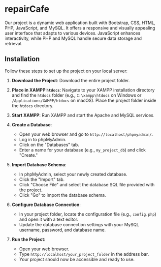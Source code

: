 # repairCafe
Our project is a dynamic web application built with Bootstrap, CSS, HTML, PHP, JavaScript, and MySQL. It offers a responsive and visually appealing user interface that adapts to various devices. JavaScript enhances interactivity, while PHP and MySQL handle secure data storage and retrieval. 

## Installation

Follow these steps to set up the project on your local server:

1. **Download the Project**: Download the entire project folder.

2. **Place in XAMPP `htdocs`**: Navigate to your XAMPP installation directory and find the `htdocs` folder (e.g., `C:\xampp\htdocs` on Windows or `/Applications/XAMPP/htdocs` on macOS). Place the project folder inside the `htdocs` directory.

3. **Start XAMPP**: Run XAMPP and start the Apache and MySQL services.

4. **Create a Database**:
   - Open your web browser and go to `http://localhost/phpmyadmin/`.
   - Log in to phpMyAdmin.
   - Click on the "Databases" tab.
   - Enter a name for your database (e.g., `my_project_db`) and click "Create."

5. **Import Database Schema**:
   - In phpMyAdmin, select your newly created database.
   - Click the "Import" tab.
   - Click "Choose File" and select the database SQL file provided with the project.
   - Click "Go" to import the database schema.

6. **Configure Database Connection**:
   - In your project folder, locate the configuration file (e.g., `config.php`) and open it with a text editor.
   - Update the database connection settings with your MySQL username, password, and database name.

7. **Run the Project**:
   - Open your web browser.
   - Type `http://localhost/your_project_folder` in the address bar.
   - Your project should now be accessible and ready to use.

